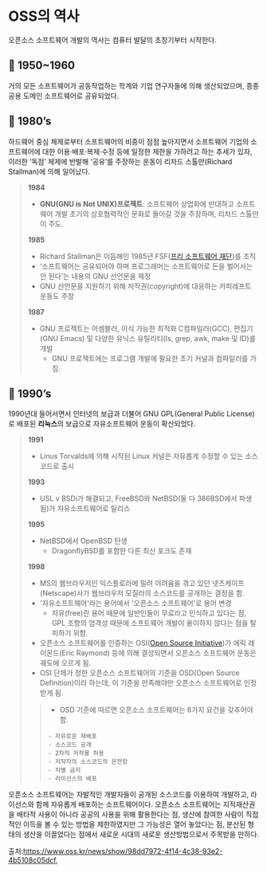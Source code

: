 # **OSS의 역사**
오픈소스 소프트웨어 개발의 역사는 컴퓨터 발달의 초창기부터 시작한다.

## 📌 **1950~1960**
거의 모든 소프트웨어가 공동작업하는 학계와 기업 연구자들에 의해 생산되었으며, 종종 공용 도메인 소프트웨어로 공유되었다.

## 📌 **1980’s**
하드웨어 중심 체제로부터 소프트웨어의 비중이 점점 높아지면서 소프트웨어 기업의 소프트웨어에 대한 이용·배포·복제·수정 등에 일정한 제한을 가하려고 하는 추세가 있자,
이러한 ‘독점’ 체제에 반발해 ‘공유’를 주장하는 운동이 리차드 스톨만(Richard Stallman)에 의해 일어났다.

> **1984**
> -  **GNU(GNU is Not UNIX)프로젝트**: 소프트웨어 상업화에 반대하고 소프트웨어 개발 초기의 상호협력적인 문화로 돌아갈 것을 주장하며, 리차드 스톨만이 주도.
>
>**1985**
> - Richard Stallman은 이듬해인 1985년 FSF([프리 소프트웨어 재단](http://www.fsf.org))를 조직
> - ‘소프트웨어는 공유되어야 하며 프로그래머는 소프트웨어로 돈을 벌어서는 안 된다’는 내용의 GNU 선언문을 제정
> - GNU 선언문을 지원하기 위해 저작권(copyright)에 대응하는 카피레프트 운동도 주창
>
> **1987**
> - GNU 프로젝트는 어셈블러, 이식 가능한 최적화 C컴파일러(GCC), 편집기(GNU Emacs) 및 다양한 유닉스 유틸리티(Is, grep, awk, make 및 ID)를 개발
>   - GNU 프로젝트에는 프로그램 개발에 필요한 초기 커널과 컴파일러를 가짐.

## 📌 **1990’s**
1990년대 들어서면서 인터넷의 보급과 더불어 GNU GPL(General Public License)로 배포된 **리눅스**의 보급으로 자유소프트웨어 운동이 확산되었다.

> **1991**
> - Linus Torvalds에 의해 시작된 Linux 커널은 자유롭게 수정할 수 있는 소스 코드로 출시
> 
> **1993**
> - USL v BSDi가 해결되고, FreeBSD와 NetBSD(둘 다 386BSD에서 파생 됨)가 자유소프트웨어로 릴리스
>
> **1995**
> - NetBSD에서 OpenBSD 탄생
>   - DragonflyBSD를 포함한 다른 최신 포크도 존재
> 
> **1998**
> - MS의 웹브라우저인 익스플로러에 밀려 어려움을 겪고 있던 넷츠케이프(Netscape)사가 웹브라우저 모질라의 소스코드를 공개하는 결정을 함.
> - '자유소프트웨어'라는 용어에서 '오픈소스 소프트웨어'로 용어 변경
>   - 자유(free)란 용어 때문에 일반인들이 무료라고 인식하고 있다는 점, GPL 조항의 엄격성 때문에 소프트웨어 개발이 용이하지 않다는 점을 탈피하기 위함.
> - 오픈소스 소프트웨어를 인증하는 OSI([Open Source Initiative](www.opensource.net))가 에릭 레이몬드(Eric Raymond) 등에 의해 결성되면서 오픈소스 소프트웨어 운동은 궤도에 오르게 됨.
> - OSI 단체가 정한 오픈소스 소프트웨어의 기준을 OSD(Open Source Definition)이라 하는데, 이 기준을 만족해야만 오픈소스 소프트웨어로 인정받게 됨.
>> - OSD 기준에 따르면 오픈소스 소프트웨어는 6가지 요건을 갖추어야 함.
>>
>> ```
>> - 자유로운 재배포
>> - 소스코드 공개
>> - 2차적 저작물 허용
>> - 저작자의 소스코드의 온전함
>> - 차별 금지
>> - 라이선스의 배포
>> ```



오픈소스 소프트웨어는 자발적인 개발자들이 공개된 소스코드를 이용하여 개발하고, 라이선스와 함께 자유롭게 배포하는 소프트웨어이다.
오픈소스 소프트웨어는 지적재산권을 배타적 사용이 아니라 공공의 사용을 위해 활용한다는 점, 생산에 참여한 사람이 직접적인 이득을 볼 수 있는 방법을 제한하였지만 그 가능성은 열어 놓았다는 점, 분산된 형태의 생산을 이끌었다는 점에서 새로운 시대의 새로운 생산방법으로서 주목받을 만하다.




출처:https://www.oss.kr/news/show/98dd7972-4f14-4c38-93e2-4b5108c05dcf,

